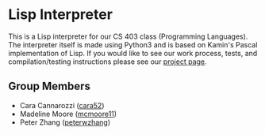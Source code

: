 # Lisp Interpreter

This is a Lisp interpreter for our CS 403 class (Programming Languages). The interpreter itself is made using Python3 and is based on Kamin's Pascal implementation of Lisp. If you would like to see our work process, tests, and compilation/testing instructions please see our [project page](https://peterwzhang.github.io/LISP-Interpreter/).

## Group Members

- Cara Cannarozzi ([cara52](https://github.com/cara52))
- Madeline Moore ([mcmoore11](https://github.com/mcmoore11))
- Peter Zhang ([peterwzhang](https://github.com/peterwzhang))
